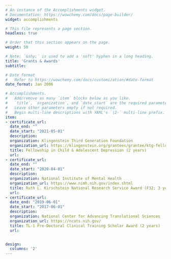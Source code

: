 ```yaml
---
# An instance of the Accomplishments widget.
# Documentation: https://wowchemy.com/docs/page-builder/
widget: accomplishments

# This file represents a page section.
headless: true

# Order that this section appears on the page.
weight: 50

# Note: `&shy;` is used to add a 'soft' hyphen in a long heading.
title: 'Grants & Awards'
subtitle:

# Date format
#   Refer to https://wowchemy.com/docs/customization/#date-format
date_format: Jan 2006

# Accomplishments.
#   Add/remove as many `item` blocks below as you like.
#   `title`, `organization`, and `date_start` are the required parameters.
#   Leave other parameters empty if not required.
#   Begin multi-line descriptions with YAML's `|2-` multi-line prefix.
item:
- certificate_url: 
  date_end: ""
  date_start: "2021-05-01"
  description: 
  organization: Klingenstein Third Generation Foundation
  organization_url: https://klingenstein.org/grantees/grantee/ktg-fellowship-program-grantees/2021/rajpreet-chahal-ph-d/
  title: Fellowship in Child & Adolescent Depression (2 years)
  url: 
- certificate_url: 
  date_end: ""
  date_start: "2020-04-01"
  description: 
  organization: National Institute of Mental Health
  organization_url: https://www.nimh.nih.gov/index.shtml
  title: Ruth L. Kirschstein National Research Service Award (F32; 3 years)
  url: 
- certificate_url: 
  date_end: "2019-06-01"
  date_start: "2017-06-01"
  description: 
  organization: National Center for Advancing Translational Sciences
  organization_url: https://ncats.nih.gov/
  title: TL-1 Pre-Doctoral Clinical Training Scholar Award (2 years)
  url: 


design:
  columns: '2' 
---
```

